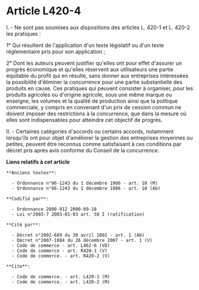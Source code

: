 # Article L420-4

I. - Ne sont pas soumises aux dispositions des articles L. 420-1 et L. 420-2 les pratiques :

1° Qui résultent de l'application d'un texte législatif ou d'un texte réglementaire pris pour son application ;

2° Dont les auteurs peuvent justifier qu'elles ont pour effet d'assurer un progrès économique et qu'elles réservent aux
utilisateurs une partie équitable du profit qui en résulte, sans donner aux entreprises intéressées la possibilité d'éliminer
la concurrence pour une partie substantielle des produits en cause. Ces pratiques qui peuvent consister à organiser, pour les
produits agricoles ou d'origine agricole, sous une même marque ou enseigne, les volumes et la qualité de production ainsi que
la politique commerciale, y compris en convenant d'un prix de cession commun ne doivent imposer des restrictions à la
concurrence, que dans la mesure où elles sont indispensables pour atteindre cet objectif de progrès.

II. - Certaines catégories d'accords ou certains accords, notamment lorsqu'ils ont pour objet d'améliorer la gestion des
entreprises moyennes ou petites, peuvent être reconnus comme satisfaisant à ces conditions par décret pris après avis
conforme du Conseil de la concurrence.

**Liens relatifs à cet article**

	**Anciens textes**:

	  - Ordonnance n°86-1243 du 1 décembre 1986 - art. 10 (M)
	  - Ordonnance n°86-1243 du 1 décembre 1986 - art. 10 (Ab)

	**Codifié par**:

	  - Ordonnance 2000-912 2000-09-18
	  - Loi n°2003-7 2003-01-03 art. 50 I (ratification)

	**Cité par**:

	  - Décret n°2002-689 du 30 avril 2002 - art. 1 (Ab)
	  - Décret n°2007-1884 du 26 décembre 2007 - art. 1 (V)
	  - Code de commerce - art. L462-6 (VD)
	  - Code de commerce - art. R420-1 (V)
	  - Code de commerce. - art. R420-2 (V)

	**Cite**:

	  - Code de commerce. - art. L420-1 (M)
	  - Code de commerce. - art. L420-2 (M)
